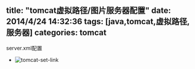 title: "tomcat虚拟路径/图片服务器配置"
date: 2014/4/24 14:32:36
tags: [java,tomcat,虚拟路径,服务器]
categories: tomcat
---
server.xml配置


- ![tomcat-set-link][1]
    
[1]: http://7xpfpd.com1.z0.glb.clouddn.com/post_.tomcatpz.png "  | tomcat配置路径指向 |"

